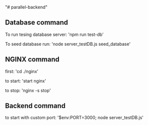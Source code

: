"# parallel-backend" 

## Database command
To run tesing database server: 'npm run test-db'

To seed database run: 'node server_testDB.js seed_database'

## NGINX command
first: 'cd ./nginx'

to start: 'start nginx'

to stop: 'nginx -s stop'

## Backend command

to start with custom port: '$env:PORT=3000; node server_testDB.js'
